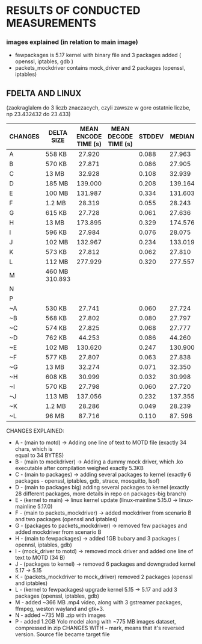 # RESULTS OF CONDUCTED MEASUREMENTS #


### images explained (in relation to main image) ###

- fewpackages is 5.17 kernel with binary file and 3 packages added ( openssl, iptables, gdb )
- packets_mockdriver contains mock_driver and 2 packages (openssl, iptables)


## FDELTA AND LINUX ## 

(zaokraglalem do 3 liczb znaczacych, czyli zawsze w gore ostatnie liczbe, np 23.432432 do 23.433)

| CHANGES | DELTA SIZE | MEAN ENCODE TIME (s) | MEAN DECODE TIME (s) |   STDDEV  |   MEDIAN |
| ---     |   ---      |       :---:          |     ---              |   ---     |   ---    |
| A       |  558 KB    |       27.920         |                      |  0.088    |  27.963  |
| B       |  570 KB    |       27.871         |                      |  0.086    |  27.905  |
| C       |  13  MB    |       32.928         |                      |  0.108    |  32.939  |
| D       |  185 MB    |       139.000        |                      |  0.208    |  139.164 |
| E       |  100 MB    |       131.987        |                      |  0.334    |  131.603 |
| F		  |  1.2 MB    |       28.319         |						 |  0.055    |  28.243  |
| G		  |  615 KB    |       27.728         |					     |  0.061    |  27.636  |
| H		  |  13  MB    |       173.895        |                      |  0.329    |  174.576 |
| I		  |  596 KB    |       27.984         |                      |  0.076    |   28.075 |
| J		  |  102 MB    |       132.967        |                      |  0.234    |  133.019 |
| K		  |  573 KB    |       27.812         |                      |  0.062    |   27.810 |
| L		  |  112 MB    |       277.929        |                      |  0.320    |  277.557 |
| M       |  460 MB            310.893        |                      | 
| N       |  
| P       |
| ~A      |  530 KB    |       27.741         |                      |  0.060    |  27.724  |
| ~B      |  568 KB    |       27.802         |                      |  0.080    |  27.797  |
| ~C      |  574 KB    |       27.825         |                      |  0.068    |  27.777  |
| ~D      |  762 KB    |       44.253         |                      |  0.086    |  44.260  |
| ~E      |  102 MB    |       130.620        |                      |  0.247    |  130.900 |
| ~F      |  577 KB    |       27.807         |						 |  0.063    |  27.838  |
| ~G      |  13 MB     |       32.274         |                      |  0.071    |  32.350  |
| ~H      |  608 KB    |       30.999         |                      |  0.032    |  30.998  |
| ~I      |  570 KB    |       27.798         |                      |  0.060    |  27.720  |
| ~J      |  113 MB    |       137.056        |                      |  0.232    |  137.355 |
| ~K      |  1.2 MB    |       28.286         |                      |  0.049    |  28.239  |
| ~L      |   96 MB    |       87.716         |                      |  0.110    |  87. 596 |


CHANGES EXPLAINED:
* A - (main to motd) -> Adding one line of text to MOTD file (exactly 34 chars, which is    
	equal to 34 BYTES)
* B - (main to mockdriver) -> Adding a dummy mock driver, which .ko executable after compilation			 weighed exactly 5.3KB
* C - (main to packages) -> adding several packages to kernel (exactly 6 packages - openssl, iptables,
	gdb, strace, mosquitto, lsof)
* D - (main to packages big) adding several packages to kernel (exactly 28 different packages, 
	more details in repo on packages-big branch)
* E - (kernel to main) -> linux kernel update (linux-mainline 5.15.0 -> linux-mainline 5.17.0)
* F - (main to packets_mockdriver) -> added mockdriver from scenario B and two packages (openssl and 
	iptables)
* G - (packages to packets_mockdriver) -> removed few packages and added mockdriver from scenario B
* H - (main to fewpackages) -> added 1GB bubary and 3 packages ( opennsl, iptables, gdb)
* I - (mock_driver to motd) -> removed mock driver and added one line of text to MOTD (34 B)
* J - (packages to kernel) -> removed 6 packages and downgraded kernel 5.17 -> 5.15
* K -  (packets_mockdriver to mock_driver) removed 2 packages (openssl and iptables) 
* L - (kernel to fewpackages) upgrade kernel 5.15 -> 5.17 and add 3 packages (openssl, iptables, gdb)
* M - added ~366 MB .mp4 video, along with 3 gstreamer packages, ffmpeg, weston wayland and gtk+3.
* N - added ~735 MB .zip with images
* P - added 1.2GB Yolo model along with ~775 MB images dataset, compressed in zip
CHANGES WITH `~` mark, means that it's reversed version. Source file became target file
